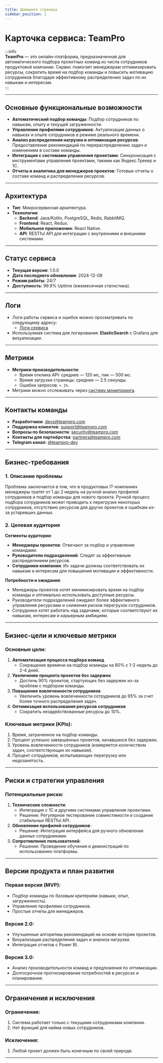 ```yaml
---
title: Домашняя страница
sidebar_position: 1
---
```


# Карточка сервиса: TeamPro  

:::info  
**TeamPro** — это онлайн-платформа, предназначенная для автоматического подбора проектных команд из числа сотрудников продуктовой компании. Сервис помогает менеджерам оптимизировать ресурсы, сократить время на подбор команды и повысить мотивацию сотрудников благодаря эффективному распределению задач по их навыкам и интересам.  
:::

---

## Основные функциональные возможности  

- **Автоматический подбор команды**: Подбор сотрудников по навыкам, опыту и текущей загруженности.  
- **Управление профилями сотрудников**: Актуализация данных о навыках и опыте сотрудников в режиме реального времени.  
- **Анализ распределения нагрузки и оптимизация ресурсов**: Предоставление рекомендаций по перераспределению задач и изменениям в составе команды.  
- **Интеграция с системами управления проектами**: Синхронизация с инструментами управления проектами, такими как Яндекс.Трекер и 1С.  
- **Отчеты и аналитика для менеджеров проектов**: Готовые отчеты о составе команд и распределении ресурсов.  

---

## Архитектура  

- **Тип**: Микросервисная архитектура.  
- **Технологии**:  
  - **Backend**: Java/Kotlin, PostgreSQL, Redis, RabbitMQ.  
  - **Frontend**: React, Redux.  
  - **Мобильное приложение**: React Native.  
  - **API**: RESTful API для интеграции с внутренними и внешними системами.   

---

## Статус сервиса  

- **Текущая версия**: 1.0.0  
- **Дата последнего обновления**: 2024-12-08  
- **Режим работы**: 24/7  
- **Доступность**: 99.9% Uptime (ежемесячная статистика).  

---

## Логи  

- Логи работы сервиса и ошибок можно просматривать по следующему адресу:  
  - [Логи сервиса](https://logs.teampro.com)  
- Используемая система для логирования: **ElasticSearch** с Grafana для визуализации.  

---

## Метрики  

- **Метрики производительности**:  
  - Время отклика API: среднее — 120 мс, пик — 500 мс.  
  - Время загрузки страницы: среднее — 2.5 секунды.  
  - Ошибки запросов: `< 1%`.  
- Метрики можно отслеживать через [систему мониторинга](https://metrics.teampro.com).  

---

## Контакты команды  

- **Разработчики**: devs@teampro.com  
- **Поддержка клиентов**: support@teampro.com  
- **Вопросы по безопасности**: security@teampro.com  
- **Контакты для партнёрства**: partners@teampro.com  
- **Telegram канал**: [@teampro-dev](https://t.me/teampro-dev)  

---

## Бизнес-требования  

### 1. Описание проблемы  

Проблема заключается в том, что в продуктовых IT-компаниях менеджеры тратят от 1 до 2 недель на ручной анализ профилей сотрудников и подбор команды для нового проекта. Ручной процесс подбора сотрудников может приводить к перегрузке некоторых сотрудников, отсутствию ресурсов для других проектов и ошибкам из-за устаревших данных.  

### 2. Целевая аудитория  

**Сегменты аудитории**:  
- **Менеджеры проектов**: Отвечают за подбор и управление командами.  
- **Руководители подразделений**: Следят за эффективным распределением ресурсов.  
- **Сотрудники компании**: Их задачи должны соответствовать их навыкам и интересам для повышения мотивации и эффективности.  

**Потребности и ожидания**:  
- Менеджеры проектов хотят минимизировать время на подбор команды и оптимально использовать доступные ресурсы.  
- Руководители подразделений ожидают более эффективного управления ресурсами и снижения рисков перегрузок сотрудников.  
- Сотрудники хотят работать над задачами, которые соответствуют их навыкам, интересам и карьерным амбициям.  

---

## Бизнес-цели и ключевые метрики  

### Основные цели:  

1. **Автоматизация процесса подбора команд**  
   - Сокращение времени на подбор команды на 80% с 1-2 недель до 2-4 дней.  
2. **Увеличение процента проектов без задержек**  
   - Достичь 90% проектов, стартующих без задержек из-за проблем с подбором команды.  
3. **Повышение вовлеченности сотрудников**  
   - Увеличить уровень вовлеченности сотрудников до 95% за счет более точного распределения задач.  
4. **Оптимизация использования ресурсов сотрудников**  
   - Сократить незадействованные ресурсы до 10%.  

### Ключевые метрики (KPIs):  

1. Время, затраченное на подбор команды.  
2. Процент успешно завершённых проектов, начавшихся без задержек.  
3. Уровень вовлеченности сотрудников (измеряется количеством задач, соответствующих их навыкам).  
4. Процент сотрудников, испытывающих перегрузку или недозанятость.  

---

## Риски и стратегии управления  

### Потенциальные риски:  

1. **Технические сложности**:  
   - Интеграция с 1С и другими системами управления проектами.  
   - Решение: Регулярное тестирование совместимости и создание стабильных RESTful API.  
2. **Обновление профилей сотрудников**:  
   - Решение: Интеграция интерфейса для ручного обновления данных сотрудниками.  
3. **Сопротивление пользователей**:  
   - Решение: Проведение обучения и демонстраций по использованию платформы.  

---

## Версии продукта и план развития  

### Первая версия (MVP):  

- Подбор команды по базовым критериям (навыки, опыт, загруженность).  
- Управление профилями сотрудников.  
- Простые отчеты для менеджеров.  

### Версия 2.0:  

- Улучшенные алгоритмы рекомендаций на основе истории проектов.  
- Визуализация распределения задач и анализа нагрузки.  
- Интеграция отчетов с Power BI.  

### Версия 3.0:  

- Анализ производительности команд и предложения по оптимизации.  
- Долгосрочное прогнозирование потребностей в ресурсах и планирование.  

---

## Ограничения и исключения  

### Ограничения:  

1. Система работает только с текущими сотрудниками компании.  
2. Нет функций для найма новых сотрудников.  

### Исключения:  

1. Любой проект должен быть конечным по своей природе.  

---
